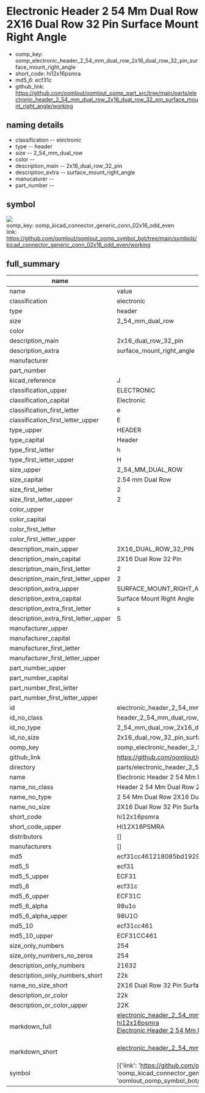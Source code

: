 # Electronic Header 2 54 Mm Dual Row 2X16 Dual Row 32 Pin Surface Mount Right Angle

  
* oomp_key: oomp_electronic_header_2_54_mm_dual_row_2x16_dual_row_32_pin_surface_mount_right_angle 
* short_code: hi12x16psmra
* md5_6: ecf31c  
* github_link: https://github.com/oomlout/oomlout_oomp_part_src/tree/main/parts/electronic_header_2_54_mm_dual_row_2x16_dual_row_32_pin_surface_mount_right_angle/working  
## naming details
* classification -- electronic
* type -- header
* size -- 2_54_mm_dual_row
* color -- 
* description_main -- 2x16_dual_row_32_pin
* description_extra -- surface_mount_right_angle
* manucaturer -- 
* part_number -- 



## symbol

![](symbol/{index}/working/working_600.png)  
oomp_key: oomp_kicad_connector_generic_conn_02x16_odd_even  
link: https://github.com/oomlout/oomlout_oomp_symbol_bot/tree/main/symbols/kicad_connector_generic_conn_02x16_odd_even/working  


## full_summary
| name | value | 
| --- | --- | 
| name | value | 
| classification | electronic | 
| type | header | 
| size | 2_54_mm_dual_row | 
| color |  | 
| description_main | 2x16_dual_row_32_pin | 
| description_extra | surface_mount_right_angle | 
| manufacturer |  | 
| part_number |  | 
| kicad_reference | J | 
| classification_upper | ELECTRONIC | 
| classification_capital | Electronic | 
| classification_first_letter | e | 
| classification_first_letter_upper | E | 
| type_upper | HEADER | 
| type_capital | Header | 
| type_first_letter | h | 
| type_first_letter_upper | H | 
| size_upper | 2_54_MM_DUAL_ROW | 
| size_capital | 2.54 mm Dual Row | 
| size_first_letter | 2 | 
| size_first_letter_upper | 2 | 
| color_upper |  | 
| color_capital |  | 
| color_first_letter |  | 
| color_first_letter_upper |  | 
| description_main_upper | 2X16_DUAL_ROW_32_PIN | 
| description_main_capital | 2X16 Dual Row 32 Pin | 
| description_main_first_letter | 2 | 
| description_main_first_letter_upper | 2 | 
| description_extra_upper | SURFACE_MOUNT_RIGHT_ANGLE | 
| description_extra_capital | Surface Mount Right Angle | 
| description_extra_first_letter | s | 
| description_extra_first_letter_upper | S | 
| manufacturer_upper |  | 
| manufacturer_capital |  | 
| manufacturer_first_letter |  | 
| manufacturer_first_letter_upper |  | 
| part_number_upper |  | 
| part_number_capital |  | 
| part_number_first_letter |  | 
| part_number_first_letter_upper |  | 
| id | electronic_header_2_54_mm_dual_row_2x16_dual_row_32_pin_surface_mount_right_angle | 
| id_no_class | header_2_54_mm_dual_row_2x16_dual_row_32_pin_surface_mount_right_angle | 
| id_no_type | 2_54_mm_dual_row_2x16_dual_row_32_pin_surface_mount_right_angle | 
| id_no_size | 2x16_dual_row_32_pin_surface_mount_right_angle | 
| oomp_key | oomp_electronic_header_2_54_mm_dual_row_2x16_dual_row_32_pin_surface_mount_right_angle | 
| github_link | https://github.com/oomlout/oomlout_oomp_part_src/tree/main/parts/electronic_header_2_54_mm_dual_row_2x16_dual_row_32_pin_surface_mount_right_angle/working | 
| directory | parts/electronic_header_2_54_mm_dual_row_2x16_dual_row_32_pin_surface_mount_right_angle | 
| name | Electronic Header 2 54 Mm Dual Row 2X16 Dual Row 32 Pin Surface Mount Right Angle | 
| name_no_class | Header 2 54 Mm Dual Row 2X16 Dual Row 32 Pin Surface Mount Right Angle | 
| name_no_type | 2 54 Mm Dual Row 2X16 Dual Row 32 Pin Surface Mount Right Angle | 
| name_no_size | 2X16 Dual Row 32 Pin Surface Mount Right Angle | 
| short_code | hi12x16psmra | 
| short_code_upper | HI12X16PSMRA | 
| distributors | [] | 
| manufacturers | [] | 
| md5 | ecf31cc461218085bd19299d1fd93a51 | 
| md5_5 | ecf31 | 
| md5_5_upper | ECF31 | 
| md5_6 | ecf31c | 
| md5_6_upper | ECF31C | 
| md5_6_alpha | 98u1o | 
| md5_6_alpha_upper | 98U1O | 
| md5_10 | ecf31cc461 | 
| md5_10_upper | ECF31CC461 | 
| size_only_numbers | 254 | 
| size_only_numbers_no_zeros | 254 | 
| description_only_numbers | 21632 | 
| description_only_numbers_short | 22k | 
| name_no_size_short | 2X16 Dual Row 32 Pin Surface Mount Right Angle | 
| description_or_color | 22k | 
| description_or_color_upper | 22K | 
| markdown_full | [electronic_header_2_54_mm_dual_row_2x16_dual_row_32_pin_surface_mount_right_angle](https://github.com/oomlout/oomlout_oomp_part_src/tree/main/parts/electronic_header_2_54_mm_dual_row_2x16_dual_row_32_pin_surface_mount_right_angle/working)<br>[hi12x16psmra](https://github.com/oomlout/oomlout_oomp_part_src/tree/main/parts/electronic_header_2_54_mm_dual_row_2x16_dual_row_32_pin_surface_mount_right_angle/working)<br>[Electronic Header 2 54 Mm Dual Row 2X16 Dual Row 32 Pin Surface Mount Right Angle](https://github.com/oomlout/oomlout_oomp_part_src/tree/main/parts/electronic_header_2_54_mm_dual_row_2x16_dual_row_32_pin_surface_mount_right_angle/working)<br><br> | 
| markdown_short | [electronic_header_2_54_mm_dual_row_2x16_dual_row_32_pin_surface_mount_right_angle](https://github.com/oomlout/oomlout_oomp_part_src/tree/main/parts/electronic_header_2_54_mm_dual_row_2x16_dual_row_32_pin_surface_mount_right_angle/working)<br><br> | 
| symbol | [{'link': 'https://github.com/oomlout/oomlout_oomp_symbol_bot/tree/main/symbols/kicad_connector_generic_conn_02x16_odd_even', 'oomp_key': 'oomp_kicad_connector_generic_conn_02x16_odd_even', 'directory': 'oomlout_oomp_symbol_bot/symbols/kicad_connector_generic_conn_02x16_odd_even//working/working.kicad_sym', 'index': 0}] | 
